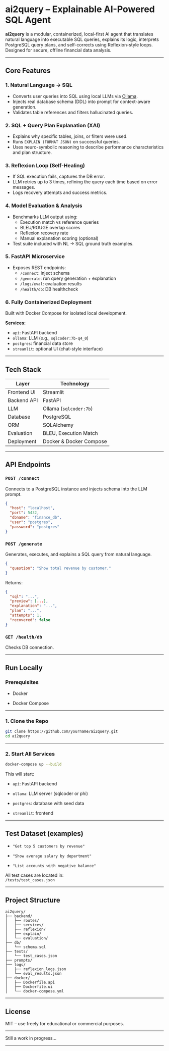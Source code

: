 # ai2query – Explainable AI-Powered SQL Agent

**ai2query** is a modular, containerized, local-first AI agent that translates natural language into executable SQL queries, explains its logic, interprets PostgreSQL query plans, and self-corrects using Reflexion-style loops. Designed for secure, offline financial data analysis.

---

## Core Features

### 1. Natural Language → SQL

- Converts user queries into SQL using local LLMs via [Ollama](https://ollama.com).
- Injects real database schema (DDL) into prompt for context-aware generation.
- Validates table references and filters hallucinated queries.

### 2. SQL + Query Plan Explanation (XAI)

- Explains why specific tables, joins, or filters were used.
- Runs `EXPLAIN (FORMAT JSON)` on successful queries.
- Uses neuro-symbolic reasoning to describe performance characteristics and plan structure.

### 3. Reflexion Loop (Self-Healing)

- If SQL execution fails, captures the DB error.
- LLM retries up to 3 times, refining the query each time based on error messages.
- Logs recovery attempts and success metrics.

### 4. Model Evaluation & Analysis

- Benchmarks LLM output using:
  - Execution match vs reference queries
  - BLEU/ROUGE overlap scores
  - Reflexion recovery rate
  - Manual explanation scoring (optional)
- Test suite included with NL → SQL ground truth examples.

### 5. FastAPI Microservice

- Exposes REST endpoints:
  - `/connect`: inject schema
  - `/generate`: run query generation + explanation
  - `/logs/eval`: evaluation results
  - `/health/db`: DB healthcheck

### 6. Fully Containerized Deployment

Built with Docker Compose for isolated local development.

**Services:**

- `api`: FastAPI backend
- `ollama`: LLM (e.g., `sqlcoder:7b-q4_0`)
- `postgres`: financial data store
- `streamlit`: optional UI (chat-style interface)

---

## Tech Stack

| Layer            | Technology              |
|------------------|--------------------------|
| Frontend UI      | Streamlit               |
| Backend API      | FastAPI                 |
| LLM              | Ollama (`sqlcoder:7b`)  |
| Database         | PostgreSQL              |
| ORM              | SQLAlchemy              |
| Evaluation       | BLEU, Execution Match   |
| Deployment       | Docker & Docker Compose |

---

## API Endpoints

### `POST /connect`

Connects to a PostgreSQL instance and injects schema into the LLM prompt.

```json
{
  "host": "localhost",
  "port": 5432,
  "dbname": "finance_db",
  "user": "postgres",
  "password": "postgres"
}
```

### `POST /generate`

Generates, executes, and explains a SQL query from natural language.

```json
{
  "question": "Show total revenue by customer."
}
```

Returns:

```json
{
  "sql": "...",
  "preview": [...],
  "explanation": "...",
  "plan": "...",
  "attempts": 1,
  "recovered": false
}
```

### `GET /health/db`

Checks DB connection.

---

## Run Locally

### Prerequisites

- Docker

- Docker Compose


---

### 1. Clone the Repo

```bash
git clone https://github.com/yourname/ai2query.git
cd ai2query
```

---

### 2. Start All Services

```bash
docker-compose up --build
```

This will start:

- `api`: FastAPI backend

- `ollama`: LLM server (sqlcoder or phi)

- `postgres`: database with seed data

- `streamlit`: frontend


---

## Test Dataset (examples)

- `"Get top 5 customers by revenue"`

- `"Show average salary by department"`

- `"List accounts with negative balance"`


All test cases are located in:  
`/tests/test_cases.json`

---

## Project Structure

```
ai2query/
├── backend/
│   ├── routes/
│   ├── services/
│   ├── reflexion/
│   ├── explain/
│   └── evaluation/
├── db/
│   └── schema.sql
├── tests/
│   └── test_cases.json
├── prompts/
├── logs/
│   ├── reflexion_logs.json
│   └── eval_results.json
├── docker/
│   ├── Dockerfile.api
│   ├── Dockerfile.ui
│   └── docker-compose.yml
```

---

## License

MIT – use freely for educational or commercial purposes.

---

Still a work in progress...

---